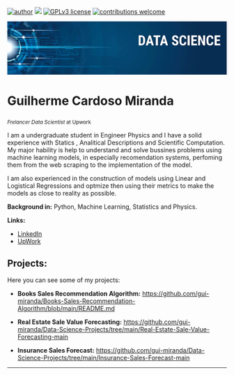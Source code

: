 [![author](https://img.shields.io/badge/guilherme-miranda-red.svg)](https://www.linkedin.com/in/carlosfab) [![](https://img.shields.io/badge/python-3.7+-blue.svg)](https://www.python.org/downloads/release/python-365/) [![GPLv3 license](https://img.shields.io/badge/License-GPLv3-blue.svg)](http://perso.crans.org/besson/LICENSE.html) [![contributions welcome](https://img.shields.io/badge/contributions-welcome-brightgreen.svg?style=flat)](https://github.com/carlosfab/data_science/issues)

<p align="center">
  <img src="banner.png" >
</p>

# Guilherme Cardoso Miranda
<sub>*Frelancer Data Scientist* at Upwork</sub>

I am a undergraduate student in Engineer Physics and I have a solid experience with Statics , Analitical Descriptions and Scientific Computation. My major hability is help to understand and solve bussines problems using machine learning models, in especially recomendation systems, perfoming them from the web scraping to the implementation of the model.

I am also experienced in the construction of models using Linear and Logistical Regressions and optmize then using their metrics to make the models as close to reality as possible.

**Background in:** Python, Machine Learning, Statistics and Physics.

**Links:**
* [LinkedIn](https://www.linkedin.com/in/guilherme-cardoso-miranda-5030811a3/)
* [UpWork](https://www.upwork.com/freelancers/~0135d9a49e2010354e)


## Projects:
Here you can see some of my projects:

* **Books Sales Recommendation Algorithm:** https://github.com/gui-miranda/Books-Sales-Recommendation-Algorithm/blob/main/README.md

* **Real Estate Sale Value Forecasting:** https://github.com/gui-miranda/Data-Science-Projects/tree/main/Real-Estate-Sale-Value-Forecasting-main

* **Insurance Sales Forecast:** https://github.com/gui-miranda/Data-Science-Projects/tree/main/Insurance-Sales-Forecast-main

---

